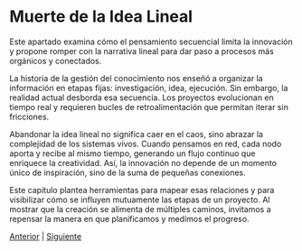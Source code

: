 # Muerte de la Idea Lineal

Este apartado examina cómo el pensamiento secuencial limita la innovación y propone romper con la narrativa lineal para dar paso a procesos más orgánicos y conectados.

La historia de la gestión del conocimiento nos enseñó a organizar la información en etapas fijas: investigación, idea, ejecución. Sin embargo, la realidad actual desborda esa secuencia. Los proyectos evolucionan en tiempo real y requieren bucles de retroalimentación que permitan iterar sin fricciones.

Abandonar la idea lineal no significa caer en el caos, sino abrazar la complejidad de los sistemas vivos. Cuando pensamos en red, cada nodo aporta y recibe al mismo tiempo, generando un flujo continuo que enriquece la creatividad. Así, la innovación no depende de un momento único de inspiración, sino de la suma de pequeñas conexiones.

Este capítulo plantea herramientas para mapear esas relaciones y para visibilizar cómo se influyen mutuamente las etapas de un proyecto. Al mostrar que la creación se alimenta de múltiples caminos, invitamos a repensar la manera en que planificamos y medimos el progreso.

[Anterior](../chapters/01_introduccion.md) | [Siguiente](../chapters/03_ingenieria_inversa_de_la_colaboracion.md)
